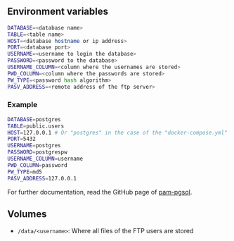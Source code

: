 ## Environment variables
```sh
DATABASE=<database name>
TABLE=<table name>
HOST=<database hostname or ip address>
PORT=<database port>
USERNAME=<username to login the database>
PASSWORD=<password to the database>
USERNAME_COLUMN=<column where the usernames are stored>
PWD_COLUMN=<column where the passwords are stored>
PW_TYPE=<password hash algorithm>
PASV_ADDRESS=<remote address of the ftp server>
```

### Example
```sh
DATABASE=postgres
TABLE=public.users
HOST=127.0.0.1 # Or "postgres" in the case of the "docker-compose.yml" file example
PORT=5432
USERNAME=postgres
PASSWORD=postgrespw
USERNAME_COLUMN=username
PWD_COLUMN=password
PW_TYPE=md5
PASV_ADDRESS=127.0.0.1
```

For further documentation, read the GitHub page of [pam-pgsql](https://github.com/pam-pgsql/pam-pgsql).

## Volumes
- `/data/<username>`: Where all files of the FTP users are stored
